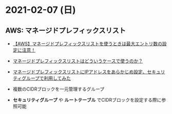 # 2021-02-07 (日)

## AWS: マネージドプレフィックスリスト

- [【AWS】マネージドプレフィックスリストを使うときは最大エントリ数の設定に注意！](https://dev.icare.jpn.com/dev_cat/aws_managed_prefix_lists/)
- [マネージドプレフィックスリストはどういうケースで使うのか？](https://qiita.com/issei0618/items/31cf1034389f9e210fcf)
- [マネージドプレフィックスリストにIPアドレスをあらかじめ設定、セキュリティグループで利用してみた](https://dev.classmethod.jp/articles/prefixlist-mackerel/)


- 複数のCIDRブロックを一元管理するグループ
- **セキュリティグループ** や **ルートテーブル** でCIDRブロックを設定する際に参照可能

